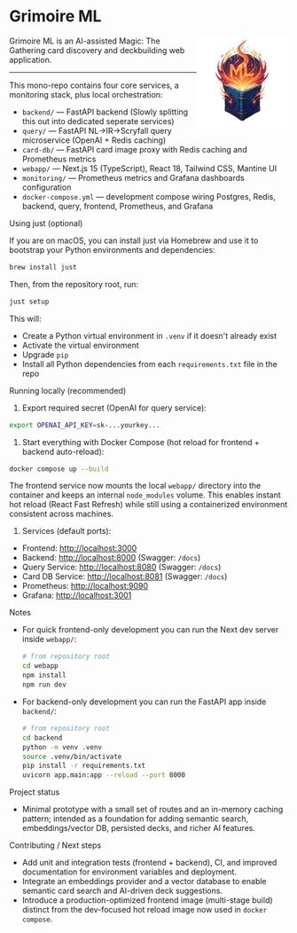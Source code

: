 # Grimoire ML

<img align="right" width="33%" src="webapp/assets/gimoire-ml-logo-1000x1000.png">

Grimoire ML is an AI-assisted Magic: The Gathering card discovery and deckbuilding web application.

---
This mono-repo contains four core services, a monitoring stack, plus local orchestration:

- `backend/` — FastAPI backend (Slowly splitting this out into dedicated seperate services)
- `query/` — FastAPI NL→IR→Scryfall query microservice (OpenAI + Redis caching)
- `card-db/` — FastAPI card image proxy with Redis caching and Prometheus metrics
- `webapp/` — Next.js 15 (TypeScript), React 18, Tailwind CSS, Mantine UI
- `monitoring/` — Prometheus metrics and Grafana dashboards configuration
- `docker-compose.yml` — development compose wiring Postgres, Redis, backend, query, frontend, Prometheus, and Grafana

Using just (optional)

If you are on macOS, you can install just via Homebrew and use it to bootstrap your Python environments and dependencies:

```bash
brew install just
```

Then, from the repository root, run:

```bash
just setup
```

This will:

- Create a Python virtual environment in `.venv` if it doesn't already exist
- Activate the virtual environment
- Upgrade `pip`
- Install all Python dependencies from each `requirements.txt` file in the repo

Running locally (recommended)

1. Export required secret (OpenAI for query service):

  ```bash
  export OPENAI_API_KEY=sk-...yourkey...
  ```

1. Start everything with Docker Compose (hot reload for frontend + backend auto-reload):

  ```bash
  docker compose up --build
  ```

  The frontend service now mounts the local `webapp/` directory into the container and keeps an internal `node_modules` volume. This enables instant hot reload (React Fast Refresh) while still using a containerized environment consistent across machines.

1. Services (default ports):

- Frontend: <http://localhost:3000>
- Backend: <http://localhost:8000> (Swagger: `/docs`)
 - Query Service: <http://localhost:8080> (Swagger: `/docs`)
 - Card DB Service: <http://localhost:8081> (Swagger: `/docs`)
- Prometheus: <http://localhost:9090>
- Grafana: <http://localhost:3001>

Notes

- For quick frontend-only development you can run the Next dev server inside `webapp/`:

  ```bash
  # from repository root
  cd webapp
  npm install
  npm run dev
  ```

- For backend-only development you can run the FastAPI app inside `backend/`:

  ```bash
  # from repository root
  cd backend
  python -m venv .venv
  source .venv/bin/activate
  pip install -r requirements.txt
  uvicorn app.main:app --reload --port 8000
  ```

Project status

- Minimal prototype with a small set of routes and an in-memory caching pattern; intended as a foundation for adding semantic search, embeddings/vector DB, persisted decks, and richer AI features.

Contributing / Next steps

- Add unit and integration tests (frontend + backend), CI, and improved documentation for environment variables and deployment.
- Integrate an embeddings provider and a vector database to enable semantic card search and AI-driven deck suggestions.
- Introduce a production-optimized frontend image (multi-stage build) distinct from the dev-focused hot reload image now used in `docker compose`.
